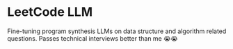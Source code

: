 # LeetCode LLM
Fine-tuning program synthesis LLMs on data structure and algorithm related questions. Passes technical interviews better than me 😭😭
